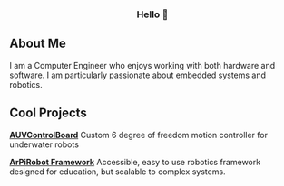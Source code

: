 ### <center>Hello 👋</center>


## About Me

I am a Computer Engineer who enjoys working with both hardware and software. I am particularly passionate about embedded systems and robotics.


## Cool Projects

[**AUVControlBoard**](https://mb3hel.github.io/AUVControlBoard/) Custom 6 degree of freedom motion controller for underwater robots

[**ArPiRobot Framework**](https://arpirobot.github.io/) Accessible, easy to use robotics framework designed for education, but scalable to complex systems.

<!--[**Arduino-Core-MSP430**]() My (somewhat maintained) fork of the abandoned Energia core for MSP430 MCUs. Allows Arduino code to run on MSP430s. Mostly bugfixes compared to Energia.-->


<!--[**AHT10Driver**](https://github.com/MB3hel/AHT10Driver) MSP430 program demonstrating big-banged (software) I2C communication with an AHT10 temperature / humidity sensor.-->

